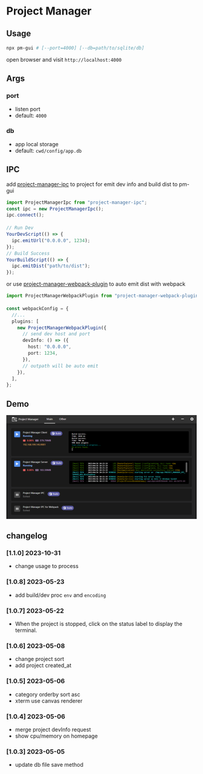 # Project Manager

## Usage

```bash
npx pm-gui # [--port=4000] [--db=path/to/sqlite/db]
```

open browser and visit `http://localhost:4000`

## Args

### port

- listen port
- default: `4000`

### db

- app local storage
- default: `cwd/config/app.db`

## IPC

add [project-manager-ipc](https://www.npmjs.com/package/project-manager-ipc) to project for
emit dev info and build dist to pm-gui

```ts
import ProjectManagerIpc from "project-manager-ipc";
const ipc = new ProjectManagerIpc();
ipc.connect();

// Run Dev
YourDevScript(() => {
  ipc.emitUrl("0.0.0.0", 1234);
});
// Build Success
YourBuildScript(() => {
  ipc.emitDist("path/to/dist");
});
```

or use [project-manager-webpack-plugin](https://www.npmjs.com/package/project-manager-webpack-plugin) to auto emit dist with webpack

```ts
import ProjectManagerWebpackPlugin from "project-manager-webpack-plugin";

const webpackConfig = {
  //...
  plugins: [
    new ProjectManagerWebpackPlugin({
      // send dev host and port
      devInfo: () => ({
        host: "0.0.0.0",
        port: 1234,
      }),
      // outpath will be auto emit
    }),
  ],
};
```

## Demo

![image](./docs/main.png)

## changelog

### [1.1.0] 2023-10-31
- change usage to process

### [1.0.8] 2023-05-23
- add build/dev proc `env` and `encoding`

### [1.0.7] 2023-05-22
- When the project is stopped, click on the status label to display the terminal.

### [1.0.6] 2023-05-08
- change project sort
- add project created_at

### [1.0.5] 2023-05-06
- category orderby sort asc
- xterm use canvas renderer

### [1.0.4] 2023-05-06
- merge project devInfo request
- show cpu/memory on homepage

### [1.0.3] 2023-05-05
- update db file save method
